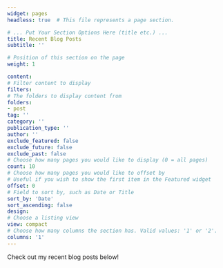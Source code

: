 ```yaml
---
widget: pages
headless: true  # This file represents a page section.

# ... Put Your Section Options Here (title etc.) ...
title: Recent Blog Posts
subtitle: ''

# Position of this section on the page
weight: 1

content:
# Filter content to display
filters:
# The folders to display content from
folders:
- post
tag: ''
category: ''
publication_type: ''
author: ''
exclude_featured: false
exclude_future: false
exclude_past: false
# Choose how many pages you would like to display (0 = all pages)
count: 10
# Choose how many pages you would like to offset by
# Useful if you wish to show the first item in the Featured widget
offset: 0
# Field to sort by, such as Date or Title
sort_by: 'Date'
sort_ascending: false
design:
# Choose a listing view
view: compact
# Choose how many columns the section has. Valid values: '1' or '2'.
columns: '1'
---
```


Check out my recent blog posts below!

